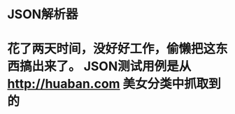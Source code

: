 JSON解析器
=====

花了两天时间，没好好工作，偷懒把这东西搞出来了。
JSON测试用例是从 http://huaban.com 美女分类中抓取到的 
=======================================================================
